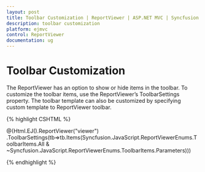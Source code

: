 ```yaml
---
layout: post
title: Toolbar Customization | ReportViewer | ASP.NET MVC | Syncfusion
description: toolbar customization
platform: ejmvc
control: ReportViewer
documentation: ug
---
```


# Toolbar Customization

The ReportViewer has an option to show or hide items in the toolbar. To customize the toolbar items, use the ReportViewer’s ToolbarSettings property. The toolbar template can also be customized by specifying custom template to ReportViewer toolbar.

{% highlight CSHTML %}

@(Html.EJ().ReportViewer("viewer")
.ToolbarSettings(tb=>tb.Items(Syncfusion.JavaScript.ReportViewerEnums.ToolbarItems.All & ~Syncfusion.JavaScript.ReportViewerEnums.ToolbarItems.Parameters)))

{% endhighlight %}